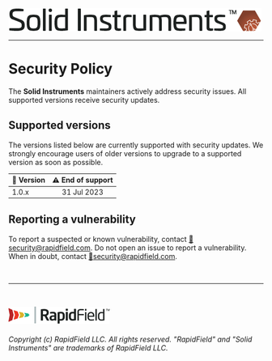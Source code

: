<!--
Copyright (c) RapidField LLC. Licensed under the MIT License. See LICENSE.txt in the project root for license information.
-->

[![Solid Instruments](SolidInstruments.Logo.Color.Transparent.500w.png)](README.md)
- - -

# Security Policy

The **Solid Instruments** maintainers actively address security issues. All supported versions receive security updates.

## Supported versions

The versions listed below are currently supported with security updates. We strongly encourage users of older versions to upgrade to a supported version as soon as possible.

| :bookmark: Version | :warning: End of support |
| ------------------ | :----------------------: |
| 1.0.x              | 31 Jul 2023              |

## Reporting a vulnerability

To report a suspected or known vulnerability, contact [:email:security@rapidfield.com](mailto:security@rapidfield.com). Do not open an issue to report a vulnerability. When in doubt, contact [:email:security@rapidfield.com](mailto:security@rapidfield.com).

<br />

- - -

<br />

[![RapidField](RapidField.Logo.Color.Black.Transparent.200w.png)](https://www.rapidfield.com)

###### Copyright (c) RapidField LLC. All rights reserved. "RapidField" and "Solid Instruments" are trademarks of RapidField LLC.